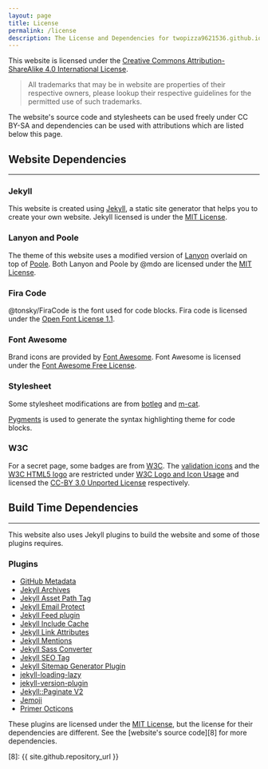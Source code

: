 ```yaml
---
layout: page
title: License
permalink: /license
description: The License and Dependencies for twopizza9621536.github.io.
---
```


This website is licensed under the
[Creative Commons Attribution-ShareAlike 4.0 International License][1].

> All trademarks that may be in website are properties of their respective
> owners, please lookup their respective guidelines for the permitted use of
> such trademarks.

The website's source code and stylesheets can be used freely under CC BY-SA
and dependencies can be used with attributions which are listed below this page.

## Website Dependencies

---

### Jekyll

This website is created using [Jekyll][2], a static site generator that helps
you to create your own website. Jekyll licensed is under the [MIT License][3].

### Lanyon and Poole

The theme of this website uses a modified version of
[Lanyon](https://lanyon.getpoole.com/) overlaid on top of
[Poole](https://getpoole.com/). Both Lanyon and Poole by @mdo are licensed
under the [MIT License][3].

### Fira Code

@tonsky/FiraCode is the font used for code blocks. Fira code is licensed under
the [Open Font License 1.1][4].

### Font Awesome

Brand icons are provided by [Font Awesome](https://fontawesome.com). Font
Awesome is licensed under the [Font Awesome Free License][5].

### Stylesheet

Some stylesheet modifications are from
[botleg](https://botleg.com/stories/line-numbers-in-jekyll-code-blocks/) and
[m-cat](https://www.bytedude.com/jekyll-syntax-highlighting-and-line-numbers).

[Pygments](https://pygments.org) is used to generate the syntax highlighting
theme for code blocks.

### W3C

For a secret page, some badges are from [W3C](https://w3.org). The
[validation icons](https://www.w3.org/QA/Tools/Icons) and the
[W3C HTML5 logo](https://www.w3.org/html/logo/index.html) are restricted under
[W3C Logo and Icon Usage][6] and licensed the [CC-BY 3.0 Unported License][7]
respectively.

## Build Time Dependencies

---

This website also uses Jekyll plugins to build the website and some of those
plugins requires.

### Plugins

* [GitHub Metadata](https://github.com/jekyll/github-metadata)
* [Jekyll Archives](https://github.com/jekyll/jekyll-archives)
* [Jekyll Asset Path Tag](https://github.com/samrayner/jekyll-asset-path-plugin)
* [Jekyll Email Protect](https://github.com/vwochnik/jekyll-email-protect)
* [Jekyll Feed plugin](https://github.com/jekyll/jekyll-feed)
* [Jekyll Include Cache](https://github.com/benbalter/jekyll-include-cache)
* [Jekyll Link Attributes](https://github.com/twinsunllc/jekyll-link-attributes)
* [Jekyll Mentions](https://github.com/jekyll/jekyll-mentions)
* [Jekyll Sass Converter](https://github.com/jekyll/jekyll-sass-converter)
* [Jekyll SEO Tag](https://github.com/jekyll/jekyll-seo-tag)
* [Jekyll Sitemap Generator Plugin](https://github.com/jekyll/jekyll-sitemap)
* [jekyll-loading-lazy](https://github.com/gildesmarais/jekyll-loading-lazy)
* [jekyll-version-plugin](https://github.com/rob-murray/jekyll-version-plugin)
* [Jekyll::Paginate V2](https://github.com/sverrirs/jekyll-paginate-v2)
* [Jemoji](https://github.com/jekyll/jemoji)
* [Primer Octicons](https://github.com/primer/octicons)

These plugins are licensed under the [MIT License][3], but the license for their
dependencies are different. See the [website's source code][8] for more
dependencies.

[1]: https://creativecommons.org/licenses/by-sa/4.0/
[2]: https://jekyllrb.com
[3]: https://mit-license.org
[4]: https://scripts.sil.org/cms/scripts/page.php?item_id=OFL_web
[5]: https://fontawesome.com/license/free
[6]: https://www.w3.org/Consortium/Legal/logo-usage-20000308
[7]: http://creativecommons.org/licenses/by/3.0/
[8]: {{ site.github.repository_url }}
